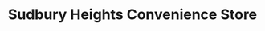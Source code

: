 ---
title: "Sudbury Heights Convenience Store"
url: /greenford/sudbury-heights-convenience-store/
shop: convenience
---